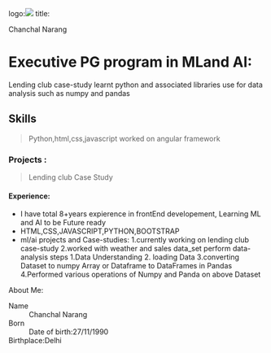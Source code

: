 
logo:<img src='portfolio2024/tree/master/assets/img'> 
title:<p>Chanchal Narang</p>

# Executive PG program  in MLand AI:
Lending club case-study
learnt python and associated libraries use for data analysis
such as numpy and pandas

## Skills
> Python,html,css,javascript
> worked on angular framework

### Projects :
> Lending club Case Study



#### Experience:

*   I have total 8+years expierence in frontEnd developement,
    Learning ML and AI to be Future ready
*   HTML,CSS,JAVASCRIPT,PYTHON,BOOTSTRAP
*   ml/ai projects and Case-studies:
    1.currently working on lending club case-study
    2.worked with weather and sales data_set perform data-analysis steps
      1.Data Understanding
      2. loading Data
      3.converting Dataset to numpy Array or Dataframe to DataFrames in Pandas
    4.Performed various operations of Numpy and Panda on above Dataset

About Me:

<dl>
<dt>Name</dt>
<dd>Chanchal Narang</dd>
<dt>Born</dt>
<dd>Date of birth:27/11/1990</dd>
<dt>Birthplace:Delhi</dt>
</dl>



